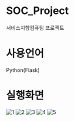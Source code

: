 # SOC_Project
서비스지향컴퓨팅 프로젝트

# 사용언어
Python(Flask)

# 실행화면
![1](https://user-images.githubusercontent.com/26599463/118591324-f53d7380-b7de-11eb-84ce-c0cb544434ae.png)
![2](https://user-images.githubusercontent.com/26599463/118591361-025a6280-b7df-11eb-804d-7c61ea0b65b1.png)
![3](https://user-images.githubusercontent.com/26599463/118591364-038b8f80-b7df-11eb-920e-f61b9380d186.png)
![4](https://user-images.githubusercontent.com/26599463/118591367-04242600-b7df-11eb-9d89-177237d8057c.png)
![5](https://user-images.githubusercontent.com/26599463/118591369-04242600-b7df-11eb-82f1-740dfb1f1109.png)
